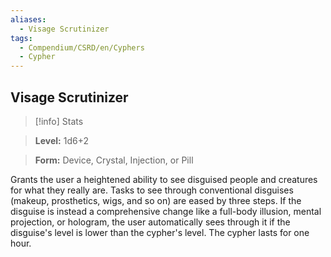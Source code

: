 ```yaml
---
aliases:
  - Visage Scrutinizer
tags:
  - Compendium/CSRD/en/Cyphers
  - Cypher
---
```

  
    
## Visage Scrutinizer    
>[!info] Stats    
> **Level:** 1d6+2    
> **Form:** Device, Crystal, Injection, or Pill  
    
Grants the user a heightened ability to see disguised people and creatures for what they really are. Tasks to see through conventional disguises (makeup, prosthetics, wigs, and so on) are eased by three steps. If the disguise is instead a comprehensive change like a full-body illusion, mental projection, or hologram, the user automatically sees through it if the disguise's level is lower than the cypher's level. The cypher lasts for one hour.